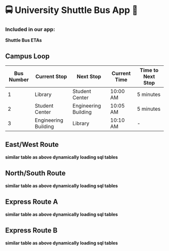 # 🚍 University Shuttle Bus App 🚎
### Included in our app:
**Shuttle Bus ETAs** 

## Campus Loop 

| Bus Number | Current Stop | Next Stop | Current Time | Time to Next Stop | 
|-----------|--------------|----------|--------------|------------------| 
| 1         | Library      | Student Center | 10:00 AM | 5 minutes | 
| 2         | Student Center | Engineering Building | 10:05 AM | 5 minutes | 
| 3         | Engineering Building | Library | 10:10 AM | - | 

## East/West Route 

#### similar table  as above dynamically loading sql tables

## North/South Route 
#### similar table  as above dynamically loading sql tables

## Express Route A 
#### similar table  as above dynamically loading sql tables

## Express Route B
#### similar table  as above dynamically loading sql tables
